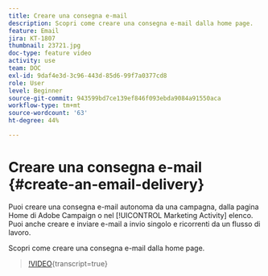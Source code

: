 ```yaml
---
title: Creare una consegna e-mail
description: Scopri come creare una consegna e-mail dalla home page.
feature: Email
jira: KT-1807
thumbnail: 23721.jpg
doc-type: feature video
activity: use
team: DOC
exl-id: 9daf4e3d-3c96-443d-85d6-99f7a0377cd8
role: User
level: Beginner
source-git-commit: 943599bd7ce139ef846f093ebda9084a91550aca
workflow-type: tm+mt
source-wordcount: '63'
ht-degree: 44%

---
```


# Creare una consegna e-mail {#create-an-email-delivery}

Puoi creare una consegna e-mail autonoma da una campagna, dalla pagina Home di Adobe Campaign o nel [!UICONTROL Marketing Activity] elenco. Puoi anche creare e inviare e-mail a invio singolo e ricorrenti da un flusso di lavoro.

Scopri come creare una consegna e-mail dalla home page.

>[!VIDEO](https://video.tv.adobe.com/v/23721?learn=on){transcript=true}
